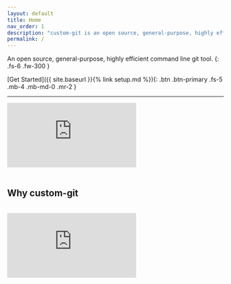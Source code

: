```yaml
---
layout: default
title: Home
nav_order: 1
description: "custom-git is an open source, general-purpose, highly efficient command line git tool."
permalink: /
---
```


An open source, general-purpose, highly efficient command line git tool.
{: .fs-6 .fw-300 }

[Get Started]({{ site.baseurl }}{% link setup.md %}){: .btn .btn-primary .fs-5 .mb-4 .mb-md-0 .mr-2 }

<!-- [Get Started]({{ site.url }}{% link setup.md %}){: .btn .btn-primary .fs-5 .mb-4 .mb-md-0 .mr-2 } -->

---

<div class="container">
  <iframe class="responsive-iframe" src="https://www.youtube.com/embed/StaPAVXnAm0?start=166&end=186&controls=0&modestbranding=1&autohide=1&rel=0&fs=1&iv_load_policy=3&widget_referrer=https://custom-git.io" title="gadd demo" frameborder="0" allow="clipboard-write; encrypted-media; gyroscope; picture-in-picture" allowfullscreen></iframe>
</div>

<br>

## <i class="fas fa-question-circle"></i> Why custom-git

<br>
<div class="container">
  <iframe class="responsive-iframe" src="https://www.youtube.com/embed/StaPAVXnAm0?end=61&controls=0&modestbranding=1&autohide=1&rel=0&fs=1&iv_load_policy=3&widget_referrer=https://custom-git.io" title="gadd demo" frameborder="0" allow="clipboard-write; encrypted-media; gyroscope; picture-in-picture" allowfullscreen></iframe>
</div>

<br>

